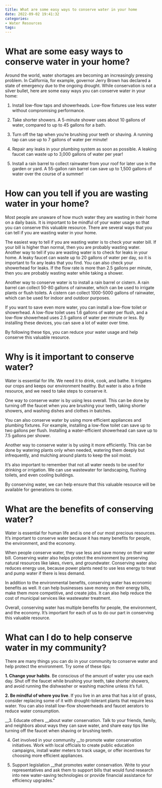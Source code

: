 ```yaml
---
title: What are some easy ways to conserve water in your home 
date: 2022-09-02 19:41:32
categories:
- Water Resources
tags:
---
```



#  What are some easy ways to conserve water in your home? 

Around the world, water shortages are becoming an increasingly pressing problem. In California, for example, governor Jerry Brown has declared a state of emergency due to the ongoing drought. While conservation is not a silver bullet, here are some easy ways you can conserve water in your home:

1. Install low-flow taps and showerheads. Low-flow fixtures use less water without compromising performance.

2. Take shorter showers. A 5-minute shower uses about 10 gallons of water, compared to up to 45 gallons for a bath.

3. Turn off the tap when you’re brushing your teeth or shaving. A running tap can use up to 7 gallons of water per minute!

4. Repair any leaks in your plumbing system as soon as possible. A leaking faucet can waste up to 3,000 gallons of water per year!

5. Install a rain barrel to collect rainwater from your roof for later use in the garden or yard. A 55-gallon rain barrel can save up to 1,500 gallons of water over the course of a summer!

#  How can you tell if you are wasting water in your home? 

Most people are unaware of how much water they are wasting in their home on a daily basis. It is important to be mindful of your water usage so that you can conserve this valuable resource. There are several ways that you can tell if you are wasting water in your home. 

The easiest way to tell if you are wasting water is to check your water bill. If your bill is higher than normal, then you are probably wasting water. Another way to tell if you are wasting water is to check for leaks in your home. A leaky faucet can waste up to 20 gallons of water per day, so it is important to fix any leaks that you find. You can also check your showerhead for leaks. If the flow rate is more than 2.5 gallons per minute, then you are probably wasting water while taking a shower. 

Another way to conserve water is to install a rain barrel or cistern. A rain barrel can collect 50-80 gallons of rainwater, which can be used to irrigate plants or flush toilets. A cistern can collect 1000-5000 gallons of rainwater, which can be used for indoor and outdoor purposes. 

If you want to save even more water, you can install a low-flow toilet or showerhead. A low-flow toilet uses 1.6 gallons of water per flush, and a low-flow showerhead uses 2.5 gallons of water per minute or less. By installing these devices, you can save a lot of water over time. 

By following these tips, you can reduce your water usage and help conserve this valuable resource.

#  Why is it important to conserve water? 

Water is essential for life. We need it to drink, cook, and bathe. It irrigates our crops and keeps our environment healthy. But water is also a finite resource, and we need to take steps to conserve it.

One way to conserve water is by using less overall. This can be done by turning off the faucet when you are brushing your teeth, taking shorter showers, and washing dishes and clothes in batches.

You can also conserve water by using more efficient appliances and plumbing fixtures. For example, installing a low-flow toilet can save up to two gallons per flush. Installing a water-efficient showerhead can save up to 7.5 gallons per shower.

Another way to conserve water is by using it more efficiently. This can be done by watering plants only when needed, watering them deeply but infrequently, and mulching around plants to keep the soil moist.

It’s also important to remember that not all water needs to be used for drinking or irrigation. We can use wastewater for landscaping, flushing toilets, and even cooling buildings.

By conserving water, we can help ensure that this valuable resource will be available for generations to come.

#  What are the benefits of conserving water? 

Water is essential for human life and is one of our most precious resources. It’s important to conserve water because it has many benefits for people, the environment, and the economy.

When people conserve water, they use less and save money on their water bill. Conserving water also helps protect the environment by preserving natural resources like lakes, rivers, and groundwater. Conserving water also reduces energy use, because power plants need to use less energy to treat and pump water if there is less demand.

In addition to the environmental benefits, conserving water has economic benefits as well. It can help businesses save money on their energy bills, make them more competitive, and create jobs. It can also help reduce the cost of municipal services like wastewater treatment.

Overall, conserving water has multiple benefits for people, the environment, and the economy. It’s important for each of us to do our part in conserving this valuable resource.

#  What can I do to help conserve water in my community?

There are many things you can do in your community to conserve water and help protect the environment. Try some of these tips:

__1. Change your habits__. Be conscious of the amount of water you use each day. Shut off the faucet while brushing your teeth, take shorter showers, and avoid running the dishwasher or washing machine unless it’s full.

__2. Be mindful of where you live__. If you live in an area that has a lot of grass, consider replacing some of it with drought-tolerant plants that require less water. You can also install low-flow showerheads and faucet aerators to reduce water consumption.

__3. Educate others __about water conservation. Talk to your friends, family, and neighbors about ways they can save water, and share easy tips like turning off the faucet when shaving or brushing teeth.

4. Get involved in your community __to promote water conservation initiatives. Work with local officials to create public education campaigns, install water meters to track usage, or offer incentives for choosing more efficient appliances.

5. Support legislation __that promotes water conservation. Write to your representatives and ask them to support bills that would fund research into new water-saving technologies or provide financial assistance for efficiency upgrades."